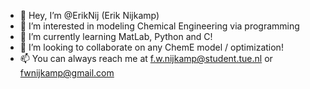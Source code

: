 - 👋 Hey, I’m @ErikNij (Erik Nijkamp)
- 👀 I’m interested in modeling Chemical Engineering via programming
- 🌱 I’m currently learning MatLab, Python and C!
- 💞️ I’m looking to collaborate on any ChemE model / optimization!
- 📫 You can always reach me at f.w.nijkamp@student.tue.nl or fwnijkamp@gmail.com

<!---
ErikNij/ErikNij is a ✨ special ✨ repository because its `README.md` (this file) appears on your GitHub profile.
You can click the Preview link to take a look at your changes.
--->

